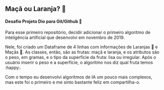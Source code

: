 ## Maçã ou Laranja? :thinking: 

#### Desafio Projeto Dio para Git/Github :large_orange_diamond:

Para esse primeiro repositório, decidir adicionar o primeiro algoritmo de inteligência artificial que desenvolvi em novembro de 2019.  

Nele, foi criado um Dataframe de 4 linhas com informações de Laranjas :orange: e Maçãs :apple:. As classes, então, são as frutas: maçã e laranja, e os atributos são o peso, em gramas, e o tipo da superfície da fruta: lisa ou irregular. Após o usuário inserir o peso e a superfície, o algoritmo nos diz qual fruta temos :happy:. 

Com o tempo eu desenvolvi algoritmos de IA um pouco mais complexos, mas este foi o primeiro e me sinto bastante feliz em compartilha-o. 
